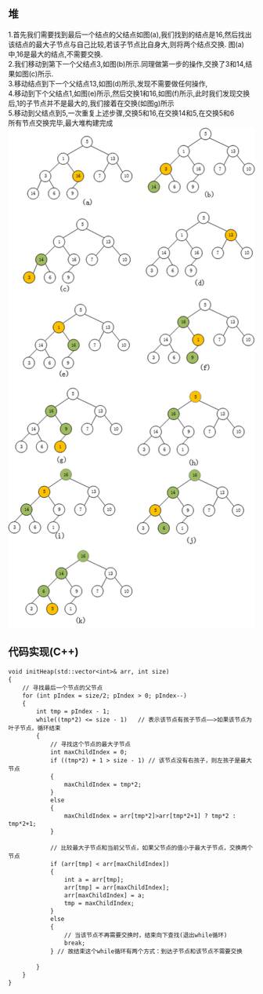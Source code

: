 ## 堆
1.首先我们需要找到最后一个结点的父结点如图(a),我们找到的结点是16,然后找出该结点的最大子节点与自己比较,若该子节点比自身大,则将两个结点交换.
图(a)中,16是最大的结点,不需要交换.  
2.我们移动到第下一个父结点3,如图(b)所示.同理做第一步的操作,交换了3和14,结果如图(c)所示.  
3.移动结点到下一个父结点13,如图(d)所示,发现不需要做任何操作,  
4.移动到下个父结点1,如图(e)所示,然后交换1和16,如图(f)所示,此时我们发现交换后,1的子节点并不是最大的,我们接着在交换(如图g)所示  
5.移动到父结点到5,一次重复上述步骤,交换5和16,在交换14和5,在交换5和6  
所有节点交换完毕,最大堆构建完成
![两数之和](https://github.com/pqLee/leetcode/blob/master/images/heap.png)

## 代码实现(C++)
```
void initHeap(std::vector<int>& arr, int size)
{
    // 寻找最后一个节点的父节点
    for (int pIndex = size/2; pIndex > 0; pIndex--)
    {
        int tmp = pIndex - 1;
        while((tmp*2) <= size - 1)   // 表示该节点有孩子节点——>如果该节点为叶子节点，循环结束
        {
            // 寻找这个节点的最大子节点
            int maxChildIndex = 0; 
            if ((tmp*2) + 1 > size - 1) // 该节点没有右孩子，则左孩子是最大节点
            {
                maxChildIndex = tmp*2;
            }
            else
            {
                maxChildIndex = arr[tmp*2]>arr[tmp*2+1] ? tmp*2 : tmp*2+1; 
            }

            // 比较最大子节点和当前父节点，如果父节点的值小于最大子节点，交换两个节点
            if (arr[tmp] < arr[maxChildIndex])
            {
                int a = arr[tmp];
                arr[tmp] = arr[maxChildIndex];
                arr[maxChildIndex] = a;
                tmp = maxChildIndex;
            }
            else
            {
                // 当该节点不再需要交换时，结束向下查找(退出while循环)
                break;
            } // 故结束这个while循环有两个方式：到达子节点和该节点不需要交换

        }
    }
}
```



